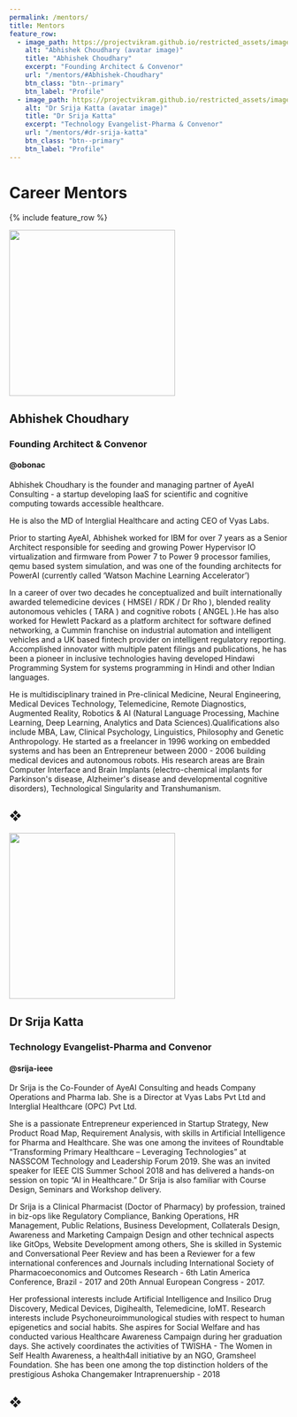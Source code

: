 ```yaml
---
permalink: /mentors/
title: Mentors
feature_row:
  - image_path: https://projectvikram.github.io/restricted_assets/images/ac_photo.jpg
    alt: "Abhishek Choudhary (avatar image)"
    title: "Abhishek Choudhary"
    excerpt: "Founding Architect & Convenor"
    url: "/mentors/#Abhishek-Choudhary"
    btn_class: "btn--primary"
    btn_label: "Profile"
  - image_path: https://projectvikram.github.io/restricted_assets/images/dr_srija.jpg
    alt: "Dr Srija Katta (avatar image)"
    title: "Dr Srija Katta"
    excerpt: "Technology Evangelist-Pharma & Convenor"
    url: "/mentors/#dr-srija-katta"
    btn_class: "btn--primary"
    btn_label: "Profile"
---
```


# Career Mentors

{% include feature_row %}

<img src="https://projectvikram.github.io/restricted_assets/images/ac_photo.jpg" alttext="Abhishek Choudhary (avatar image)" width="300" height="300">

## Abhishek Choudhary
### Founding Architect & Convenor
#### @obonac

Abhishek Choudhary is the founder and managing partner of AyeAI Consulting - a startup developing IaaS for scientific and cognitive computing towards accessible healthcare. 

He is also the MD of Interglial Healthcare and acting CEO of Vyas Labs.

Prior to starting AyeAI, Abhishek worked for IBM for over 7 years as a Senior Architect responsible for seeding and growing Power Hypervisor IO virtualization and firmware from Power 7 to Power 9 processor families, qemu based system simulation, and was one of the founding architects for PowerAI (currently called ‘Watson Machine Learning Accelerator’)

In a career of over two decades he conceptualized and built internationally awarded telemedicine devices ( HMSEI / RDK / Dr Rho ), blended reality autonomous vehicles ( TARA ) and cognitive robots ( ANGEL ).He has also worked for Hewlett Packard as a platform architect for software defined networking, a Cummin franchise on industrial automation and intelligent vehicles and a UK based fintech provider on intelligent regulatory reporting. Accomplished innovator with multiple patent filings and publications, he has been a pioneer in inclusive technologies having developed Hindawi Programming System for systems programming in Hindi and other Indian languages.

He is multidisciplinary trained in Pre-clinical Medicine, Neural Engineering, Medical Devices Technology, Telemedicine, Remote Diagnostics, Augmented Reality, Robotics & AI (Natural Language Processing, Machine Learning, Deep Learning, Analytics and Data Sciences).Qualifications also include MBA, Law, Clinical Psychology, Linguistics, Philosophy and Genetic Anthropology. He started as a freelancer in 1996 working on embedded systems and has been an Entrepreneur between 2000 - 2006 building medical devices and autonomous robots. His research areas are Brain Computer Interface and Brain Implants (electro-chemical implants for Parkinson's disease, Alzheimer's disease and developmental cognitive disorders), Technological Singularity and Transhumanism.

## &#10070;

<img src="https://projectvikram.github.io/restricted_assets/images/dr_srija.jpg" alttext="Dr Srija Katta (avatar image)" width="300" height="300">

## Dr Srija Katta 
### Technology Evangelist-Pharma and Convenor
#### @srija-ieee

Dr Srija is the Co-Founder of AyeAI Consulting and heads Company Operations and Pharma lab. She is a Director at Vyas Labs Pvt Ltd and Interglial Healthcare (OPC) Pvt Ltd. 

She is a passionate Entrepreneur experienced in Startup Strategy, New Product Road Map, Requirement Analysis, with skills in Artificial Intelligence for Pharma and Healthcare. She was one among the invitees of Roundtable “Transforming Primary Healthcare – Leveraging Technologies” at NASSCOM Technology and Leadership Forum 2019. She was an invited speaker for IEEE CIS Summer School 2018 and has delivered a hands-on session on topic “AI in Healthcare.” Dr Srija is also familiar with Course Design, Seminars and Workshop delivery. 

Dr Srija is a Clinical Pharmacist (Doctor of Pharmacy) by profession, trained in biz-ops like Regulatory Compliance, Banking Operations, HR Management, Public Relations, Business Development, Collaterals Design, Awareness and Marketing Campaign Design and other technical aspects like GitOps, Website Development among others, She is skilled in Systemic and Conversational Peer Review and has been a Reviewer for a few international conferences and Journals including International Society of Pharmacoeconomics and Outcomes Research - 6th Latin America Conference, Brazil - 2017 and 20th Annual European Congress - 2017.

Her professional interests include Artificial Intelligence and Insilico Drug Discovery, Medical Devices, Digihealth, Telemedicine, IoMT. Research interests include Psychoneuroimmunological studies with respect to human epigenetics and social habits. She aspires for Social Welfare and has conducted various Healthcare Awareness Campaign during her graduation days. She actively coordinates the activities of TWISHA - The Women in Self Health Awareness, a health4all initiative by an NGO, Gramsheel Foundation. She has been one among the top distinction holders of the prestigious Ashoka Changemaker Intraprenuership - 2018

## &#10070;
